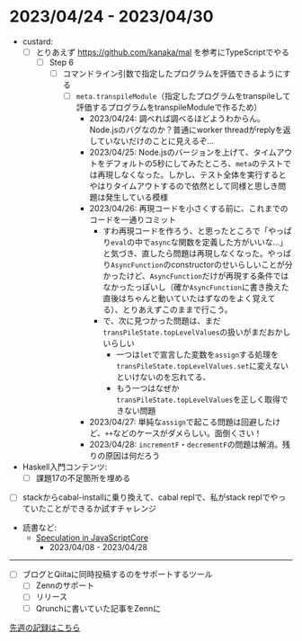 # 2023/04/24 - 2023/04/30

- custard:
    - [ ] とりあえず <https://github.com/kanaka/mal> を参考にTypeScriptでやる
        - [ ] Step 6
            - [ ] コマンドライン引数で指定したプログラムを評価できるようにする
                - [ ] `meta.transpileModule`（指定したプログラムをtranspileして評価するプログラムをtranspileModuleで作るため）
                    - 2023/04/24: 調べれば調べるほどようわからん。Node.jsのバグなのか？普通にworker threadがreplyを返していないだけのことに見えるぞ...
                    - 2023/04/25: Node.jsのバージョンを上げて、タイムアウトをデフォルトの5秒にしてみたところ、`meta`のテストでは再現しなくなった。しかし、テスト全体を実行するとやはりタイムアウトするので依然として同様と思しき問題は発生している模様
                    - 2023/04/26: 再現コードを小さくする前に、これまでのコードを一通りコミット
                        - すわ再現コードを作ろう、と思ったところで「やっぱり`eval`の中で`async`な関数を定義した方がいいな...」と気づき、直したら問題は再現しなくなった。やっぱり`AsyncFunction`のconstructorのせいらしいことが分かったけど、`AsyncFunction`だけが再現する条件ではなかったっぽいし（確か`AsyncFunction`に書き換えた直後はちゃんと動いていたはずなのをよく覚えてる）、とりあえずこのままで行こう。
                        - で、次に見つかった問題は、まだ`transPileState.topLevelValues`の扱いがまだおかしいらしい
                            - 一つは`let`で宣言した変数を`assign`する処理を`transPileState.topLevelValues.set`に変えないといけないのを忘れてる、
                            - もう一つはなぜか`transPileState.topLevelValues`を正しく取得できない問題
                    - 2023/04/27: 単純な`assign`で起こる問題は回避したけど、`++`などのケースがダメらしい。面倒くさい！
                    - 2023/04/28: `incrementF`・`decrementF`の問題は解消。残りの原因は何だろう
- Haskell入門コンテンツ:
    - [ ] 課題17の不足箇所を埋める
- [ ] stackからcabal-installに乗り換えて、cabal replで、私がstack replでやっていたことができるか試すチャレンジ
- 読書など:
    - [Speculation in JavaScriptCore](https://webkit.org/blog/10308/speculation-in-javascriptcore/)
        - 2023/04/08 - 2023/04/28

------

- [ ] ブログとQiitaに同時投稿するのをサポートするツール
    - [ ] Zennのサポート
    - [ ] リリース
    - [ ] Qrunchに書いていた記事をZennに

[先週の記録はこちら](https://github.com/igrep/daily-commits/blob/19cfdb11b986b37c28ad3b5e6c2d94b0a2ab8bae/yesterday.md)
